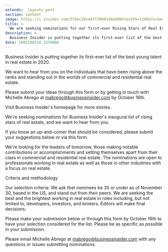 ```yaml
--- 
extends: _layouts.post 
section: content 
image: https://i.insider.com/5f4ec26ce6ff30001d4e680d?width=1200&format=jpeg 
title: > 
  We are seeking nominations for our first-ever Rising Stars of Real Estate — here's how to apply 
description: > 
  Business Insider is putting together its first-ever list of the best young talent in real estate in 2020.We're seeking nominations for Business Insider's inaugural list of rising stars of real estate, and we want to hear from you.We're looking for the leaders of tomorrow, those making notable contributions or accomplishments and setting themselves apart from their class in commercial and residential real estate.The nominations are open to professionals working in real estate as well as those in other industries with a focus on real estate.We are seeking the best and the brightest working in real estate in roles including, but not limited to, developers, investors, and brokers. 
date: 1602290318.2376866 
--- 
```

Business Insider is putting together its first-ever list of the best young talent in real estate in 2020.

We want to hear from you on the individuals that have been rising above the ranks and standing out in the worlds of commercial and residential real estate.

Please submit your ideas through this form or by getting in touch with Michelle Abrego at mabrego@businessinsider.com by October 16th.

Visit Business Insider's homepage for more stories.

We're seeking nominations for Business Insider's inaugural list of rising stars of real estate, and we want to hear from you.

If you know an up-and-comer that should be considered, please submit your suggestions below or via this form.

We're looking for the leaders of tomorrow, those making notable contributions or accomplishments and setting themselves apart from their class in commercial and residential real estate. The nominations are open to professionals working in real estate as well as those in other industries with a focus on real estate.

Criteria and methodology

Our selection criteria: We ask that nominees be 35 or under as of November 30, based in the US, and stand out from their peers. We are seeking the best and the brightest working in real estate in roles including, but not limited to, developers, investors, and brokers. Editors will make final decisions.

Please make your submission below or through this form by October 16th to have your selection considered for the list. Please be as specific as possible in your submission.

Please email Michelle Abrego at mabrego@businessinsider.com with any questions or issues submitting nominations.